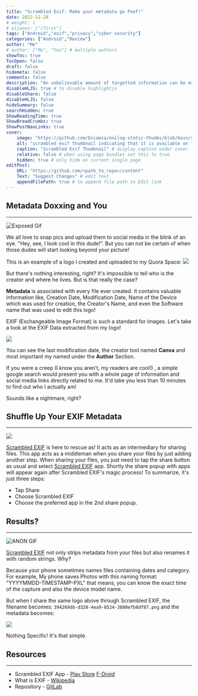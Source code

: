 ```yaml
---
title: "Scrambled Exif: Make your metadata go Poof!"
date: 2022-12-28
# weight: 1
# aliases: ["/first"]
tags: ["Android","exif","privacy","cyber security"]
categories: ["Android","Review"]
author: "Me"
# author: ["Me", "You"] # multiple authors
showToc: true
TocOpen: false
draft: false
hidemeta: false
comments: false
description: "An unbelievable amount of targetted information can be extracted from your photos even from a simple selfie! From Capture date to Pinpointed Geo Location, you DO NOT want these to be public! So the solution is..."
disableHLJS: true # to disable highlightjs
disableShare: false
disableHLJS: false
hideSummary: false
searchHidden: true
ShowReadingTime: true
ShowBreadCrumbs: true
ShowPostNavLinks: true
cover:
    image: "https://github.com/Eniamza/enilog-static-thumbs/blob/main/scramexif.png?raw=true" # image path/url
    alt: "scrambled exif thumbnail indicating that it is available on f droid and playstore and Eniamza is pointing out to the Logo" # alt text
    caption: "Scrambled Exif Thumbnail" # display caption under cover
    relative: false # when using page bundles set this to true
    hidden: true # only hide on current single page
editPost:
    URL: "https://github.com/<path_to_repo>/content"
    Text: "Suggest Changes" # edit text
    appendFilePath: true # to append file path to Edit link
---
```


## Metadata Doxxing and You

---

![Exposed Gif](https://media.tenor.com/eihFXlsRhRIAAAAC/point-pointing.gif)

We all love to snap pics and upload them to social media in the blink of an eye. "Hey, see, I look cool in this dude!”. But you can not be certain of when those dudes will start looking beyond your picture!

This is an example of a logo I created and uploaded to my Quora Space:
![](https://i.imgur.com/mpZYVPU.png)

But there's nothing interesting, right? It's impossible to tell who is the creator and where he lives. But is that really the case?

**Metadata** is associated with every file ever created. It contains valuable information like, Creation Date, Modification Date, Name of the Device which was used for creation, the Creator's Name, and even the Software name that was used to edit this logo!

EXIF (Exchangeable Image Format) is such a standard for images. Let's take a look at the EXIF Data extracted from my logo!

![](https://i.imgur.com/lSjizWr.png)

You can see the last modification date, the creator tool named **Canva** and most important my named under the **Author** Section.

If you were a creep (I know you aren't, my readers are cool!) , a simple google search would present you with a whole page of information and social media links directly related to me. It'd take you less than 10 minutes to find out who I actually am!

Sounds like a nightmare, right?

## Shuffle Up Your EXIF Metadata
---
![](https://media.tenor.com/7feFpn2OST4AAAAC/card-spring-playing-cards.gif)

[Scrambled EXIF](https://play.google.com/store/apps/details?id=com.jarsilio.android.scrambledeggsif&hl=en&gl=US&pli=1) is here to rescue as! It acts as an intermediary for sharing files. This app acts as a middleman when you share your files by just adding another step. When sharing your files, you just need to tap the share button as usual and select [Scrambled EXIF](https://play.google.com/store/apps/details?id=com.jarsilio.android.scrambledeggsif&hl=en&gl=US&pli=1) app. Shortly the share popup with apps will appear again after Scrambled EXIF's magic process! To summarize, it's just three steps:

- Tap Share
- Choose Scrambled EXIF
- Choose the preferred app in the 2nd share popup.

## Results?

---

![ANON GIF](https://media.tenor.com/FnqasB7hsq0AAAAd/v-for-vendetta.gif)

[Scrambled EXIF](https://play.google.com/store/apps/details?id=com.jarsilio.android.scrambledeggsif&hl=en&gl=US&pli=1) not only strips metadata from your files but also renames it with random strings. Why?

Because your phone sometimes names files containing dates and category. For example, My phone saves Photos with this naming format: "YYYYMMDD-TIMESTAMP-PXL" that means, you can know the exact time of the capture and also the device model name. 

But when I share the same logo above through Scrambled EXIF, the filename becomes: `394269db-d328-4ea9-8524-3880efb8df87.png` and the metadata becomes: 

![](https://i.imgur.com/PUBLyfe.png)


Nothing Specific! It's that simple.

## Resources
---
- Scrambled EXIF App - [Play Store](https://play.google.com/store/apps/details?id=com.jarsilio.android.scrambledeggsif&hl=en&gl=US&pli=1) [F-Droid](https://f-droid.org/packages/com.jarsilio.android.scrambledeggsif/)
- What is EXIF - [Wikipedia](https://en.wikipedia.org/wiki/Exif)
- Repository - [GitLab](https://gitlab.com/juanitobananas/scrambled-exif) 